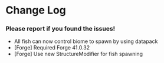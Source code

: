 # Change Log

### Please report if you found the issues!

* All fish can now control biome to spawn by using datapack
* [Forge] Required Forge 41.0.32
* [Forge] Use new StructureModifier for fish spawning